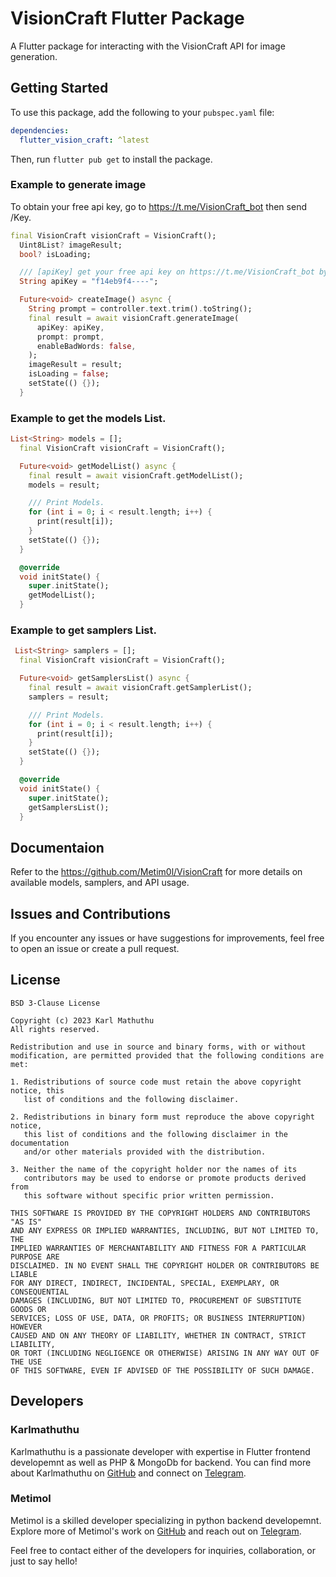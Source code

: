 # VisionCraft Flutter Package

A Flutter package for interacting with the VisionCraft API for image generation.

## Getting Started

To use this package, add the following to your `pubspec.yaml` file:

```yaml
dependencies:
  flutter_vision_craft: ^latest
  ```
Then, run ```flutter pub get``` to install the package.

### Example to generate image

To obtain your free api key, go to https://t.me/VisionCraft_bot then send /Key.

```dart
final VisionCraft visionCraft = VisionCraft();
  Uint8List? imageResult;
  bool? isLoading;

  /// [apiKey] get your free api key on https://t.me/VisionCraft_bot by sending /Key.
  String apiKey = "f14eb9f4----";

  Future<void> createImage() async {
    String prompt = controller.text.trim().toString();
    final result = await visionCraft.generateImage(
      apiKey: apiKey,
      prompt: prompt,
      enableBadWords: false,
    );
    imageResult = result;
    isLoading = false;
    setState(() {});
  }
```

### Example to get the models List.

```dart
List<String> models = [];
  final VisionCraft visionCraft = VisionCraft();

  Future<void> getModelList() async {
    final result = await visionCraft.getModelList();
    models = result;

    /// Print Models.
    for (int i = 0; i < result.length; i++) {
      print(result[i]);
    }
    setState(() {});
  }

  @override
  void initState() {
    super.initState();
    getModelList();
  }
```

### Example to get samplers List.

```dart
 List<String> samplers = [];
  final VisionCraft visionCraft = VisionCraft();

  Future<void> getSamplersList() async {
    final result = await visionCraft.getSamplerList();
    samplers = result;

    /// Print Models.
    for (int i = 0; i < result.length; i++) {
      print(result[i]);
    }
    setState(() {});
  }

  @override
  void initState() {
    super.initState();
    getSamplersList();
  }
```

## Documentaion

Refer to the https://github.com/Metim0l/VisionCraft for more details on available models, samplers, and API usage.

## Issues and Contributions

If you encounter any issues or have suggestions for improvements, feel free to open an issue or create a pull request.

## License

```license
BSD 3-Clause License

Copyright (c) 2023 Karl Mathuthu
All rights reserved.

Redistribution and use in source and binary forms, with or without
modification, are permitted provided that the following conditions are met:

1. Redistributions of source code must retain the above copyright notice, this
   list of conditions and the following disclaimer.

2. Redistributions in binary form must reproduce the above copyright notice,
   this list of conditions and the following disclaimer in the documentation
   and/or other materials provided with the distribution.

3. Neither the name of the copyright holder nor the names of its
   contributors may be used to endorse or promote products derived from
   this software without specific prior written permission.

THIS SOFTWARE IS PROVIDED BY THE COPYRIGHT HOLDERS AND CONTRIBUTORS "AS IS"
AND ANY EXPRESS OR IMPLIED WARRANTIES, INCLUDING, BUT NOT LIMITED TO, THE
IMPLIED WARRANTIES OF MERCHANTABILITY AND FITNESS FOR A PARTICULAR PURPOSE ARE
DISCLAIMED. IN NO EVENT SHALL THE COPYRIGHT HOLDER OR CONTRIBUTORS BE LIABLE
FOR ANY DIRECT, INDIRECT, INCIDENTAL, SPECIAL, EXEMPLARY, OR CONSEQUENTIAL
DAMAGES (INCLUDING, BUT NOT LIMITED TO, PROCUREMENT OF SUBSTITUTE GOODS OR
SERVICES; LOSS OF USE, DATA, OR PROFITS; OR BUSINESS INTERRUPTION) HOWEVER
CAUSED AND ON ANY THEORY OF LIABILITY, WHETHER IN CONTRACT, STRICT LIABILITY,
OR TORT (INCLUDING NEGLIGENCE OR OTHERWISE) ARISING IN ANY WAY OUT OF THE USE
OF THIS SOFTWARE, EVEN IF ADVISED OF THE POSSIBILITY OF SUCH DAMAGE.
```

## Developers

### Karlmathuthu

Karlmathuthu is a passionate developer with expertise in Flutter frontend developemnt as well as PHP & MongoDb for backend. You can find more about Karlmathuthu on [GitHub](https://github.com/Karlmathuthu) and connect on [Telegram](https://www.t.me/karlkiyotaka/).

### Metimol

Metimol is a skilled developer specializing in python backend developemnt. Explore more of Metimol's work on [GitHub](https://github.com/Metim0l) and reach out on [Telegram](https://www.t.me/metimol/).

Feel free to contact either of the developers for inquiries, collaboration, or just to say hello!